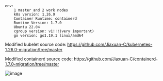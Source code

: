 ```
env: 
​    1 master and 2 work nodes
​    k8s version: 1.26.0
​    Container Runtime: containerd
​    Runtime Version: 1.7.0
​    Ubuntu 22.04
​    cgroup version: v1!!!(very important)
    go version: go1.19.1 linux/amd64
```

Modified kubelet source code: https://github.com/Jiaxuan-C/kubernetes-1.26.0-migration/tree/master

Modified containerd source code: https://github.com/Jiaxuan-C/containerd-1.7.0-migration/tree/master

![image](https://github.com/Jiaxuan-C/migration-operator/blob/main/demo.gif)
